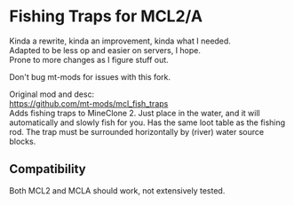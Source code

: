 # Fishing Traps for MCL2/A
Kinda a rewrite, kinda an improvement, kinda what I needed.  
Adapted to be less op and easier on servers, I hope.  
Prone to more changes as I figure stuff out.  
  
Don't bug mt-mods for issues with this fork.  

Original mod and desc:  
https://github.com/mt-mods/mcl_fish_traps  
Adds fishing traps to MineClone 2. Just place in the water, and it will automatically and slowly fish for you. Has the same loot table as the fishing rod. The trap must be surrounded horizontally by (river) water source blocks.

## Compatibility
Both MCL2 and MCLA should work, not extensively tested.  